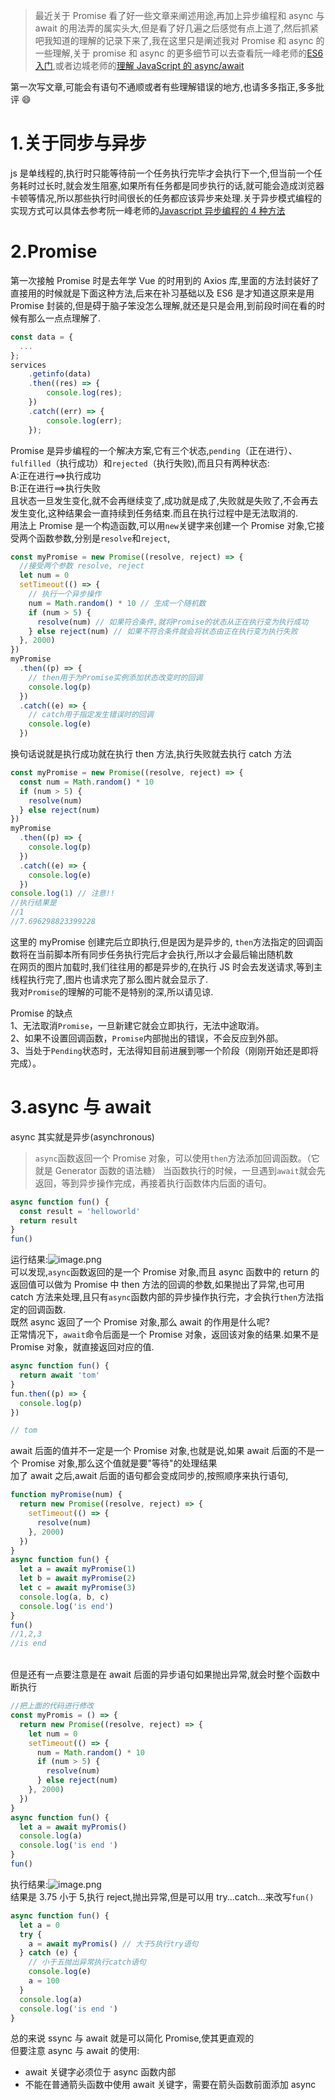 > 最近关于 Promise 看了好一些文章来阐述用途,再加上异步编程和 async 与 await 的用法弄的属实头大,但是看了好几遍之后感觉有点上道了,然后抓紧吧我知道的理解的记录下来了,我在这里只是阐述我对 Promise 和 async 的一些理解,关于 promise 和 async 的更多细节可以去查看阮一峰老师的[ES6 入门](https://es6.ruanyifeng.com/#docs/async),或者边城老师的[理解 JavaScript 的 async/await](https://segmentfault.com/a/1190000007535316)

第一次写文章,可能会有语句不通顺或者有些理解错误的地方,也请多多指正,多多批评 😄
<a name="038zK"></a>

# 1.关于同步与异步

js 是单线程的,执行时只能等待前一个任务执行完毕才会执行下一个,但当前一个任务耗时过长时,就会发生阻塞,如果所有任务都是同步执行的话,就可能会造成浏览器卡顿等情况,所以那些执行时间很长的任务都应该异步来处理.关于异步模式编程的实现方式可以具体去参考阮一峰老师的[Javascript 异步编程的 4 种方法](http://www.ruanyifeng.com/blog/2012/12/asynchronous%EF%BC%BFjavascript.html)
<a name="HYNup"></a>

# 2.Promise

第一次接触 Promise 时是去年学 Vue 的时用到的 Axios 库,里面的方法封装好了直接用的时候就是下面这种方法,后来在补习基础以及 ES6 是才知道这原来是用 Promise 封装的,但是碍于脑子笨没怎么理解,就还是只是会用,到前段时间在看的时候有那么一点点理解了.

```javascript
const data = {
  ...
};
services
    .getinfo(data)
    .then((res) => {
        console.log(res);
    })
    .catch((err) => {
        console.log(err);
    });

```

Promise 是异步编程的一个解决方案,它有三个状态,`pending`（正在进行）、`fulfilled`（执行成功）和`rejected`（执行失败),而且只有两种状态:<br />A:正在进行==>执行成功<br />B:正在进行==>执行失败<br />且状态一旦发生变化,就不会再继续变了,成功就是成了,失败就是失败了,不会再去发生变化,这种结果会一直持续到任务结束.而且在执行过程中是无法取消的.<br />用法上 Promise 是一个构造函数,可以用`new`关键字来创建一个 Promise 对象,它接受两个函数参数,分别是`resolve`和`reject`,

```javascript
const myPromise = new Promise((resolve, reject) => {
  //接受两个参数 resolve, reject
  let num = 0
  setTimeout(() => {
    // 执行一个异步操作
    num = Math.random() * 10 // 生成一个随机数
    if (num > 5) {
      resolve(num) // 如果符合条件,就将Promise的状态从正在执行变为执行成功
    } else reject(num) // 如果不符合条件就会将状态由正在执行变为执行失败
  }, 2000)
})
myPromise
  .then((p) => {
    // then用于为Promise实例添加状态改变时的回调
    console.log(p)
  })
  .catch((e) => {
    // catch用于指定发生错误时的回调
    console.log(e)
  })
```

换句话说就是执行成功就在执行 then 方法,执行失败就去执行 catch 方法

```javascript
const myPromise = new Promise((resolve, reject) => {
  const num = Math.random() * 10
  if (num > 5) {
    resolve(num)
  } else reject(num)
})
myPromise
  .then((p) => {
    console.log(p)
  })
  .catch((e) => {
    console.log(e)
  })
console.log(1) // 注意!!
//执行结果是
//1
//7.696298823399228
```

这里的 myPromise 创建完后立即执行,但是因为是异步的, `then`方法指定的回调函数将在当前脚本所有同步任务执行完后才会执行,所以才会最后输出随机数<br />在网页的图片加载时,我们往往用的都是异步的,在执行 JS 时会去发送请求,等到主线程执行完了,图片也请求完了那么图片就会显示了.<br />我对`Promise`的理解的可能不是特别的深,所以请见谅.

Promise 的缺点<br />1、无法取消`Promise`，一旦新建它就会立即执行，无法中途取消。<br />2、如果不设置回调函数，`Promise`内部抛出的错误，不会反应到外部。<br />3、当处于`Pending`状态时，无法得知目前进展到哪一个阶段（刚刚开始还是即将完成）。
<a name="yAHl4"></a>

# 3.async 与 await

async 其实就是异步(asynchronous)

> `async`函数返回一个 Promise 对象，可以使用`then`方法添加回调函数。（它就是 Generator 函数的语法糖）
> 当函数执行的时候，一旦遇到`await`就会先返回，等到异步操作完成，再接着执行函数体内后面的语句。

```javascript
async function fun() {
  const result = 'helloworld'
  return result
}
fun()
```

运行结果:![image.png](https://cdn.nlark.com/yuque/0/2020/png/514813/1598275806132-fc054188-b534-4945-944b-76db1a378c57.png#align=left&display=inline&height=60&margin=%5Bobject%20Object%5D&name=image.png&originHeight=119&originWidth=383&size=5732&status=done&style=none&width=191.5)<br />可以发现,`async`函数返回的是一个 Promise 对象,而且 async 函数中的 return 的返回值可以做为 Promise 中 then 方法的回调的参数,如果抛出了异常,也可用 catch 方法来处理,且只有`async`函数内部的异步操作执行完，才会执行`then`方法指定的回调函数.<br />既然 async 返回了一个 Promise 对象,那么 await 的作用是什么呢?<br />正常情况下，`await`命令后面是一个 Promise 对象，返回该对象的结果.如果不是 Promise 对象，就直接返回对应的值.

```javascript
async function fun() {
  return await 'tom'
}
fun.then((p) => {
  console.log(p)
})

// tom
```

await 后面的值并不一定是一个 Promise 对象,也就是说,如果 await 后面的不是一个 Promise 对象,那么这个值就是要"等待"的处理结果<br />加了 await 之后,await 后面的语句都会变成同步的,按照顺序来执行语句,

```javascript
function myPromise(num) {
  return new Promise((resolve, reject) => {
    setTimeout(() => {
      resolve(num)
    }, 2000)
  })
}
async function fun() {
  let a = await myPromise(1)
  let b = await myPromise(2)
  let c = await myPromise(3)
  console.log(a, b, c)
  console.log('is end')
}
fun()
//1,2,3
//is end
```

<br />但是还有一点要注意是在 await 后面的异步语句如果抛出异常,就会时整个函数中断执行

```javascript
//把上面的代码进行修改
const myPromis = () => {
  return new Promise((resolve, reject) => {
    let num = 0
    setTimeout(() => {
      num = Math.random() * 10
      if (num > 5) {
        resolve(num)
      } else reject(num)
    }, 2000)
  })
}
async function fun() {
  let a = await myPromis()
  console.log(a)
  console.log('is end ')
}
fun()
```

执行结果:![image.png](https://cdn.nlark.com/yuque/0/2020/png/514813/1598278862573-d67a73cc-2ea9-4863-b4b3-50c590fef4e1.png#align=left&display=inline&height=161&margin=%5Bobject%20Object%5D&name=image.png&originHeight=322&originWidth=379&size=17466&status=done&style=none&width=189.5)<br />结果是 3.75 小于 5,执行 reject,抛出异常,但是可以用 try...catch...来改写`fun()`

```javascript
async function fun() {
  let a = 0
  try {
    a = await myPromis() // 大于5执行try语句
  } catch (e) {
    // 小于五抛出异常执行catch语句
    console.log(e)
    a = 100
  }
  console.log(a)
  console.log('is end ')
}
```

总的来说 ssync 与 await 就是可以简化 Promise,使其更直观的<br />但要注意 async 与 await 的使用:

- await 关键字必须位于 async 函数内部
- 不能在普通箭头函数中使用 await 关键字，需要在箭头函数前面添加 async

<br />
<br />
<br />
<br />
<br />
<br />
